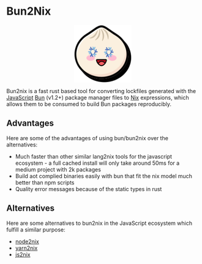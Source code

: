 # Bun2Nix

<div style="display: flex; flex-direction: column; align-items: center; width: 100%;">
    <img alt="Bun2nix Logo" src="./favicon.svg" alt="Bun2nix Logo" width="150" height="150">
</div>

Bun2nix is a fast rust based tool for converting lockfiles generated with the [JavaScript](https://en.wikipedia.org/wiki/JavaScript) [Bun](https://bun.sh/) (v1.2+) package manager files to [Nix](https://nixos.wiki/) expressions, which allows them to be consumed to build Bun packages reproducibly.

## Advantages

Here are some of the advantages of using bun/bun2nix over the alternatives:

- Much faster than other similar lang2nix tools for the javascript ecosystem - a full cached install will only take around 50ms for a medium project with 2k packages
- Build aot complied binaries easily with bun that fit the nix model much better than npm scripts
- Quality error messages because of the static types in rust

## Alternatives

Here are some alternatives to bun2nix in the JavaScript ecosystem which fulfill a similar purpose:

- [node2nix](https://github.com/svanderburg/node2nix)
- [yarn2nix](https://github.com/nix-community/yarn2nix)
- [js2nix](https://github.com/canva-public/js2nix)

